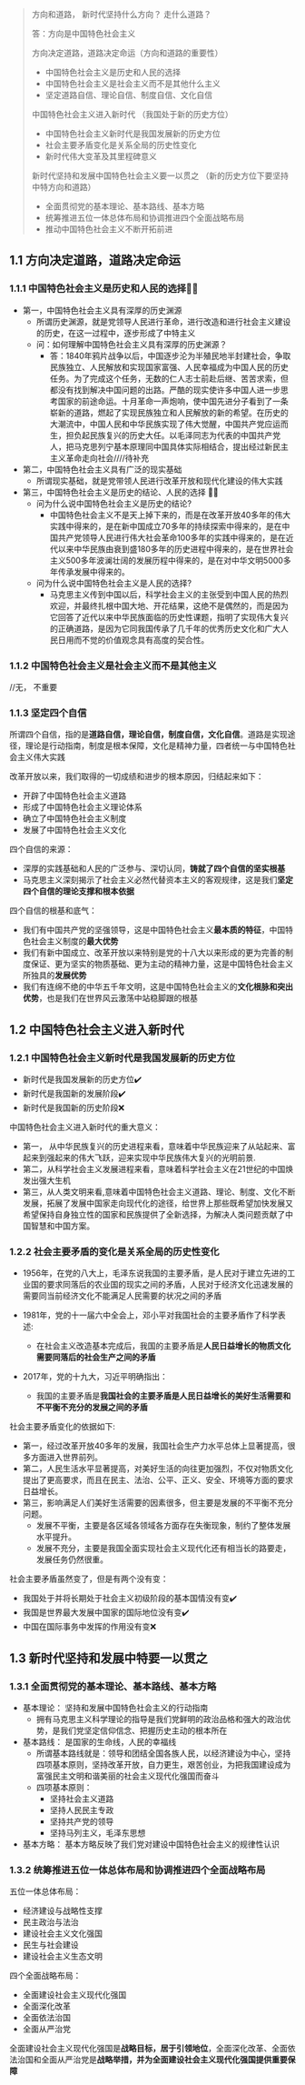 >方向和道路， 新时代坚持什么方向？ 走什么道路？
>
>答：方向是中国特色社会主义
>
>
>
>方向决定道路，道路决定命运（方向和道路的重要性）
>
>- 中国特色社会主义是历史和人民的选择
>- 中国特色社会主义是社会主义而不是其他什么主义
>- 坚定道路自信、理论自信、制度自信、文化自信
>
>
>
>中国特色社会主义进入新时代 （我国处于新的历史方位）
>
>- 中国特色社会主义新时代是我国发展新的历史方位
>- 社会主要矛盾变化是关系全局的历史性变化
>- 新时代伟大变革及其里程碑意义
>
>
>
>新时代坚持和发展中国特色社会主义要一以贯之  （新的历史方位下要坚持中特方向和道路）
>
>- 全面贯彻党的基本理论、基本路线、基本方略
>- 统筹推进五位一体总体布局和协调推进四个全面战略布局
>- 推动中国特色社会主义不断开拓前进

## 1.1 方向决定道路，道路决定命运

### 1.1.1 中国特色社会主义是历史和人民的选择🦁🦁

- 第一，中国特色社会主义具有深厚的历史渊源
  - 所谓历史渊源，就是党领导人民进行革命，进行改造和进行社会主义建设的历史，在这一过程中，逐步形成了中特主义
  - 问：如何理解中国特色社会主义具有深厚的历史渊源？
    - 答：1840年鸦片战争以后，中国逐步沦为半殖民地半封建社会，争取民族独立、人民解放和实现国家富强、人民幸福成为中国人民的历史任务。为了完成这个任务，无数的仁人志士前赴后继、苦苦求索，但都没有找到解决中国问题的出路。严酷的现实使许多中国人进一步思考国家的前途命运。十月革命一声炮响，使中国先进分子看到了一条崭新的道路，燃起了实现民族独立和人民解放的新的希望。在历史的大潮流中，中国人民和中华民族实现了伟大觉醒，中国共产党应运而生，担负起民族复兴的历史大任。以毛泽同志为代表的中国共产党人，把马克思列宁基本原理同中国具体实际相结合，提出经过新民主主义革命走向社会////待补充
- 第二，中国特色社会主义具有广泛的现实基础
  - 所谓现实基础，就是党带领人民进行改革开放和现代化建设的伟大实践
- 第三，中国特色社会主义是历史的结论、人民的选择 🦁🦁
  - 问为什么说中国特色社会主义是历史的结论?
    - 中国特色社会主义不是天上掉下来的，而是在改革开放40多年的伟大实践中得来的，是在新中国成立70多年的持续探索中得来的，是在中国共产党领导人民进行伟大社会革命100多年的实践中得来的，是在近代以来中华民族由衰到盛180多年的历史进程中得来的，是在世界社会主义500多年波澜壮阔的发展历程中得来的，是在对中华文明5000多年传承发展中得来的。
  - 问为什么说中国特色社会主义是人民的选择?
    - 马克思主义传到中国以后，科学社会主义的主张受到中国人民的热烈欢迎，并最终扎根中国大地、开花结果，这绝不是偶然的，而是因为它回答了近代以来中华民族面临的历史性课题，指明了实现伟大复兴的正确道路，是因为它同我国传承了几千年的优秀历史文化和广大人民日用而不觉的价值观念具有高度的契合性。

### 1.1.2 中国特色社会主义是社会主义而不是其他主义

//无， 不重要



### 1.1.3 坚定四个自信

所谓四个自信，指的是**道路自信，理论自信，制度自信，文化自信**。道路是实现途径，理论是行动指南，制度是根本保障，文化是精神力量，四者统一与中国特色社会主义伟大实践

改革开放以来，我们取得的一切成绩和进步的根本原因，归结起来如下：

- 开辟了中国特色社会主义道路
- 形成了中国特色社会主义理论体系
- 确立了中国特色社会主义制度
- 发展了中国特色社会主义文化

四个自信的来源：

- 深厚的实践基础和人民的广泛参与、深切认同，**铸就了四个自信的坚实根基**
- 马克思主义深刻揭示了社会主义必然代替资本主义的客观规律，这是我们**坚定四个自信的理论支撑和根本依据**

四个自信的根基和底气：

- 我们有中国共产党的坚强领导，这是中国特色社会主义**最本质的特征**，中国特色社会主义制度的**最大优势**
- 我们有新中国成立、改革开放以来特别是党的十八大以来形成的更为完善的制度保证、更为坚实的物质基础、更为主动的精神力量，这是中国特色社会主义所独具的**发展优势**
- 我们有连绵不绝的中华五千年文明，这是中国特色社会主义的**文化根脉和突出优势**，也是我们在世界风云激荡中站稳脚跟的根基



## 1.2 中国特色社会主义进入新时代

### 1.2.1 中国特色社会主义新时代是我国发展新的历史方位

- 新时代是我国发展新的历史方位✔️
- 新时代是我国新的发展阶段✔️
- 新时代是我国新的历史阶段❌

中国特色社会主义进入新时代的重大意义：

- 第一， 从中华民族复兴的历史进程来看，意味着中华民族迎来了从站起来、富起来到强起来的伟大飞跃，迎来实现中华民族伟大复兴的光明前景.
- 第二，从科学社会主义发展进程来看，意味着科学社会主义在21世纪的中国焕发出强大生机
- 第三，从人类文明来看,意味着中国特色社会主义道路、理论、制度、文化不断发展，拓展了发展中国家走向现代化的途径，给世界上那些既希望加快发展又希望保持自身独立性的国家和民族提供了全新选择，为解决人类问题贡献了中国智慧和中国方案。



### 1.2.2 社会主要矛盾的变化是关系全局的历史性变化

- 1956年，在党的八大上，毛泽东说我国的主要矛盾，是人民对于建立先进的工业国的要求同落后的农业国的现实之间的矛盾，人民对于经济文化迅速发展的需要同当前经济文化不能满足人民需要的状况之间的矛盾

- 1981年，党的十一届六中全会上，邓小平对我国社会的主要矛盾作了科学表述:

  - 在社会主义改造基本完成后，我国的主要矛盾是**人民日益增长的物质文化需要同落后的社会生产之间的矛盾**

- 2017年，党的十九大，习近平明确指出：

  - 我国的主要矛盾是**我国社会的主要矛盾是人民日益增长的美好生活需要和不平衡不充分的发展之间的矛盾**

    

社会主要矛盾变化的依据如下:

- 第一，经过改革开放40多年的发展，我国社会生产力水平总体上显著提高，很多方面进入世界前列。
- 第二，人民生活水平显著提高，对美好生活的向往更加强烈，不仅对物质文化提出了更高要求，而且在民主、法治、公平、正义、安全、环境等方面的要求日益增长。
- 第三，影响满足人们美好生活需要的因素很多，但主要是发展的不平衡不充分问题。
  - 发展不平衡，主要是各区域各领域各方面存在失衡现象，制约了整体发展水平提升。
  - 发展不充分，主要是我国全面实现社会主义现代化还有相当长的路要走，发展任务仍然很重。



社会主要矛盾虽然变了，但是有两个没有变：

- 我国处于并将长期处于社会主义初级阶段的基本国情没有变✔️
- 我国是世界最大发展中国家的国际地位没有变✔️
- 中国在国际事务中发挥的作用没有变❌

## 1.3 新时代坚持和发展中特要一以贯之

### 1.3.1 全面贯彻党的基本理论、基本路线、基本方略

- 基本理论： 坚持和发展中国特色社会主义的行动指南
  - 拥有马克思主义科学理论的指导是我们党鲜明的政治品格和强大的政治优势，是我们党坚定信仰信念、把握历史主动的根本所在
- 基本路线： 是国家的生命线，人民的幸福线
  - 所谓基本路线就是：领导和团结全国各族人民，以经济建设为中心，坚持四项基本原则，坚持改革开放，自力更生，艰苦创业，为把我国建设成为富强民主文明和谐美丽的社会主义现代化强国而奋斗
  - 四项基本原则：
    - 坚持社会主义道路
    - 坚持人民民主专政
    - 坚持共产党的领导
    - 坚持马列主义，毛泽东思想
- 基本方略： 基本方略反映了我们党对建设中国特色社会主义的规律性认识

### 1.3.2 统筹推进五位一体总体布局和协调推进四个全面战略布局

五位一体总体布局：

- 经济建设与战略性支撑
- 民主政治与法治
- 建设社会主义文化强国
- 民生与社会建设
- 建设社会主义生态文明

四个全面战略布局：

- 全面建设社会主义现代化强国
- 全面深化改革
- 全面依法治国
- 全面从严治党

全面建设社会主义现代化强国是**战略目标，居于引领地位**，全面深化改革、全面依法治国和全面从严治党是**战略举措，**并为全面建设社会主义现代化强国**提供重要保障**
